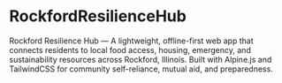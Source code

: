 # RockfordResilienceHub
Rockford Resilience Hub — A lightweight, offline-first web app that connects residents to local food access, housing, emergency, and sustainability resources across Rockford, Illinois. Built with Alpine.js and TailwindCSS for community self-reliance, mutual aid, and preparedness.
